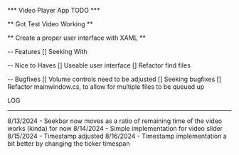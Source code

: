 ﻿*** Video Player App TODO ***

** Got Test Video Working **

** Create a proper user interface with XAML **

 -- Features 
 [] Seeking With 


 -- Nice to Haves
 [] Useable user interface
 [] Refactor find files
 

 -- Bugfixes
 [] Volume controls need to be adjusted 
 [] Seeking bugfixes
 [] Refactor mainwindow.cs, to allow for multiple files to be queued up 

 LOG
 _____

 8/13/2024 - Seekbar now moves as a ratio of remaining time of the video works (kinda) for now
 8/14/2024 - Simple implementation for video slider 
 8/15/2024 - Timestamp adjusted
 8/16/2024 - Timestamp implementation a bit better by changing the ticker timespan
